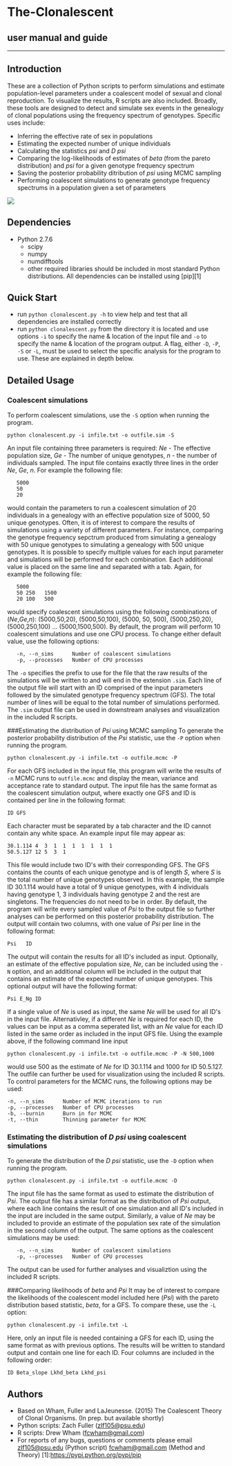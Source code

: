 # The-Clonalescent
## user manual and guide
--------
## Introduction
These are a collection of Python scripts to perform simulations and estimate population-level parameters under a coalescent model of sexual and clonal reproduction. To visualize the results, R scripts are also included. Broadly, these tools are designed to detect and simulate sex events in the genealogy of clonal populations using the frequency spectrum of genotypes. Specific uses include:
* Inferring the effective rate of sex in populations
* Estimating the expected number of unique individuals
* Calculating the statistics *psi* and *D psi*
* Comparing the log-likelihoods of estimates of *beta* (from the pareto distribution) and *psi* for a given genotype frequency spectrum
* Saving the posterior probability ditribution of *psi* using MCMC sampling
* Performing coalescent simulations to generate genotype frequency spectrums in a population given a set of parameters

<img src="http://static1.squarespace.com/static/54ad6922e4b0ab38fefa18b1/t/5613cd02e4b0dc9c6cde8cee/1444138244362/?format=750w">

## Dependencies
* Python 2.7.6
    * scipy
    * numpy
    * numdifftools
    * other required libraries should be included in most standard Python distributions. All dependencies can be installed using [pip][1]

## Quick Start
* run `python clonalescent.py -h` to view help and test that all dependencies are installed correctly 
* run `python clonalescent.py` from the directory it is located and use options `-i` to specify the name & location of the input file and `-o` to specify the name & location of the program output. A flag, either `-D`, `-P`, `-S` or `-L`, must be used to select the specific analysis for the program to use. These are explained in depth below.

## Detailed Usage
### Coalescent simulations
To perform coalescent simulations, use the `-S` option when running the program.

`python clonalescent.py -i infile.txt -o outfile.sim -S`

An input file containing three parameters is required: *Ne* - The effective population size, *Ge* - The number of unique genotypes, *n* - the number of individuals sampled. The input file contains exactly three lines in the order *Ne*, *Ge*, *n*. For example the following file:

```
   5000
   50
   20
```

would contain the parameters to run a coalescent simulation of 20 individuals in a genealogy with an effective population size of 5000, 50 unique genotypes. Often, it is of interest to compare the results of simulations using a variety of different parameters. For instance, comparing the genotype frequency sepctrum produced from simulating a genealogy with 50 unique genotypes to simulating a genealogy with 500 unique genotypes. It is possible to specify multiple values for each input parameter and simulations will be performed for each combination. Each additional value is placed on the same line and separated with a tab. Again, for example the following file:

```
   5000
   50 250   1500
   20 100   500
```

would specify coalescent simulations using the following combinations of (*Ne*,*Ge*,*n*): (5000,50,20), (5000,50,100), (5000, 50, 500), (5000,250,20), (5000,250,100) ... (5000,1500,500). By default, the program will perform 10 coalescent simulations and use one CPU process. To change either default value, use the following options:

```
   -n, --n_sims      Number of coalescent simulations
   -p, --processes   Number of CPU processes
```

The `-o` specifies the prefix to use for the file that the raw results of the simulations will be written to and will end in the extension `.sim`. Each line of the output file will start with an ID comprised of the input parameters followed by the simulated genotype frequency spectrum (GFS). The total number of lines will be equal to the total number of simulations performed. The `.sim` output file can be used in downstream analyses and visualization in the included R scripts. 

###Estimating the distribution of *Psi* using MCMC sampling
To generate the posterior probability distribution of the *Psi* statistic, use the `-P` option when running the program.

`python clonalescent.py -i infile.txt -o outfile.mcmc -P`

For each GFS included in the input file, this program will write the results of `-n` MCMC runs to `outfile.mcmc` and display the mean, variance and acceptance rate to standard output. The input file has the same format as the coalescent simulation output, where exactly one GFS and ID is contained per line in the following format:

```
ID GFS
```

Each character must be separated by a tab character and the ID cannot contain any white space. An example input file may appear as:

```
30.1.114 4  3  1  1  1  1  1  1  1  
50.5.127 12 5  3  1
```
This file would include two ID's with their corresponding GFS. The GFS contains the counts of each unique genotype and is of length *S*, where *S* is the total number of unique genotypes observed. In this example, the sample ID 30.1.114 would have a total of 9 unique genotypes, with 4 individuals having genotype 1, 3 individuals having genotype 2 and the rest are singletons. The frequencies do not need to be in order. By default, the program will write every sampled value of *Psi* to the output file so further analyses can be performed on this posterior probability distribution. The output will contain two columns, with one value of *Psi* per line in the following format:

```
Psi   ID
```

The output will contain the results for all ID's included as input. Optionally, an estimate of the effective population size, *Ne*, can be included using the `-N` option, and an additional column will be included in the output that contains an estimate of the expected number of unique genotypes. This optional output will have the following format:

```
Psi E_Ng ID
```
If a single value of *Ne* is used as input, the same *Ne* will be used for all ID's in the input file. Alternativley, if a different *Ne* is required for each ID, the values can be input as a comma seperated list, with an *Ne* value for each ID listed in the same order as included in the input GFS file. Using the example above, if the following command line input

```
python clonalescent.py -i infile.txt -o outfile.mcmc -P -N 500,1000
```
would use 500 as the estimate of *Ne* for ID 30.1.114 and 1000 for ID 50.5.127. The outfile can further be used for visualization using the included R scripts. To control parameters for the MCMC runs, the following options may be used:

```
-n, --n_sims      Number of MCMC iterations to run
-p, --processes   Number of CPU processes
-b, --burnin      Burn in for MCMC
-t, --thin        Thinning parameter for MCMC
```

### Estimating the distribution of *D psi* using coalescent simulations
To generate the distribution of the *D psi* statistic, use the `-D` option when running the program.

`python clonalescent.py -i infile.txt -o outfile.mcmc -D`

The input file has the same format as used to estimate the distribution of *Psi*. The output file has a similar format as the distribution of *Psi* output, where each line contains the result of one simulation and all ID's included in the input are included in the same output. Similarly, a value of *Ne* may be included to provide an estimate of the population sex rate of the simulation in the second column of the output. The same options as the coalescent simulations may be used:

```
   -n, --n_sims      Number of coalescent simulations
   -p, --processes   Number of CPU processes
```

The output can be used for further analyses and visualiztion using the included R scripts.

###Comparing likelihoods of *beta* and *Psi*
It may be of interest to compare the likelihoods of the coalescent model included here (*Psi*) with the pareto distribution based statistic, *beta*, for a GFS. To compare these, use the `-L` option:

`python clonalescent.py -i infile.txt -L`

Here, only an input file is needed containing a GFS for each ID, using the same format as with previous options. The results will be written to standard output and contain one line for each ID. Four columns are included in the following order:

```
ID Beta_slope Lkhd_beta Lkhd_psi
```

## Authors
* Based on Wham, Fuller and LaJeunesse. (2015) The Coalescent Theory of Clonal Organisms. (In prep. but available shortly)
* Python scripts: Zach Fuller (zlf105@psu.edu)
* R scripts: Drew Wham (fcwham@gmail.com)
* For reports of any bugs, questions or comments please email zlf105@psu.edu (Python script) fcwham@gmail.com (Method and Theory)
[1]:https://pypi.python.org/pypi/pip
      
